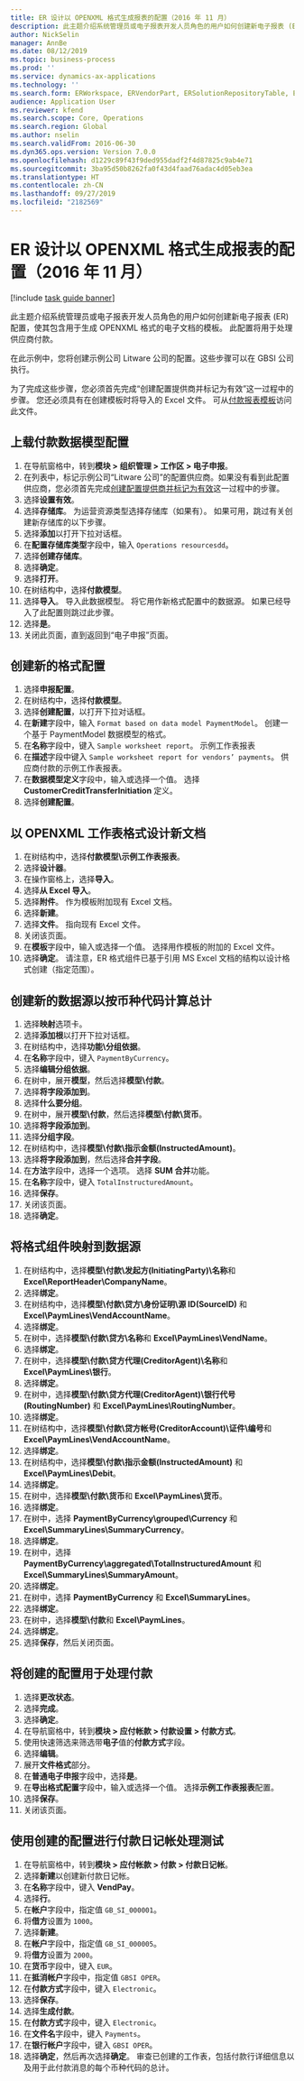 ```yaml
---
title: ER 设计以 OPENXML 格式生成报表的配置（2016 年 11 月）
description: 此主题介绍系统管理员或电子报表开发人员角色的用户如何创建新电子报表 (ER) 配置，使其包含用于生成 OPENXML 格式的电子文档的模板。
author: NickSelin
manager: AnnBe
ms.date: 08/12/2019
ms.topic: business-process
ms.prod: ''
ms.service: dynamics-ax-applications
ms.technology: ''
ms.search.form: ERWorkspace, ERVendorPart, ERSolutionRepositoryTable, ERSolutionRepositoryCreateDropDialog, ERSolutionImport,  ERSolutionTable, ERSolutionCreateDropDialog, EROperationDesigner, ERDataSourceAddDropDialog, ERModelGroupByFunctionEditor, VendPaymMode, LedgerJournalTable, LedgerJournalTransVendPaym
audience: Application User
ms.reviewer: kfend
ms.search.scope: Core, Operations
ms.search.region: Global
ms.author: nselin
ms.search.validFrom: 2016-06-30
ms.dyn365.ops.version: Version 7.0.0
ms.openlocfilehash: d1229c89f43f9ded955dadf2f4d87825c9ab4e71
ms.sourcegitcommit: 3ba95d50b8262fa0f43d4faad76adac4d05eb3ea
ms.translationtype: HT
ms.contentlocale: zh-CN
ms.lasthandoff: 09/27/2019
ms.locfileid: "2182569"
---
```

# <a name="er-design-a-configuration-for-generating-reports-in-openxml-format-november-2016"></a>ER 设计以 OPENXML 格式生成报表的配置（2016 年 11 月）

[!include [task guide banner](../../includes/task-guide-banner.md)]

此主题介绍系统管理员或电子报表开发人员角色的用户如何创建新电子报表 (ER) 配置，使其包含用于生成 OPENXML 格式的电子文档的模板。 此配置将用于处理供应商付款。

在此示例中，您将创建示例公司 Litware 公司的配置。这些步骤可以在 GBSI 公司执行。

为了完成这些步骤，您必须首先完成“创建配置提供商并标记为有效”这一过程中的步骤。 您还必须具有在创建模板时将导入的 Excel 文件。 可从[付款报表模板](https://go.microsoft.com/fwlink/?linkid=862266)访问此文件。


## <a name="upload-the-payments-data-model-configuration"></a>上载付款数据模型配置
1. 在导航窗格中，转到**模块 > 组织管理 > 工作区 > 电子申报**。
2. 在列表中，标记示例公司“Litware 公司”的配置供应商。如果没有看到此配置供应商，您必须首先完成[创建配置提供商并标记为有效](er-configuration-provider-mark-it-active-2016-11.md)这一过程中的步骤。
3. 选择**设置有效**。
4. 选择**存储库**。 为运营资源类型选择存储库（如果有）。 如果可用，跳过有关创建新存储库的以下步骤。  
5. 选择**添加**以打开下拉对话框。
6. 在**配置存储库类型**字段中，输入 `Operations resourcesdd`。
7. 选择**创建存储库**。
8. 选择**确定**。
9. 选择**打开**。
10. 在树结构中，选择**付款模型**。
11. 选择**导入**。 导入此数据模型。 将它用作新格式配置中的数据源。 如果已经导入了此配置则跳过此步骤。  
12. 选择**是**。
13. 关闭此页面，直到返回到“电子申报”页面。

## <a name="create-a-new-format-configuration"></a>创建新的格式配置
1. 选择**申报配置**。
2. 在树结构中，选择**付款模型**。
3. 选择**创建配置**，以打开下拉对话框。
4. 在**新建**字段中，输入 `Format based on data model PaymentModel`。 创建一个基于 PaymentModel 数据模型的格式。
5. 在**名称**字段中，键入 `Sample worksheet report`。 示例工作表报表  
6. 在**描述**字段中键入 `Sample worksheet report for vendors’ payments`。 供应商付款的示例工作表报表。  
7. 在**数据模型定义**字段中，输入或选择一个值。 选择 **CustomerCreditTransferInitiation** 定义。  
8. 选择**创建配置**。

## <a name="design-a-new-document-in-openxml-worksheet-format"></a>以 OPENXML 工作表格式设计新文档
1. 在树结构中，选择**付款模型\示例工作表报表**。
2. 选择**设计器**。
3. 在操作窗格上，选择**导入**。
4. 选择**从 Excel 导入**。
5. 选择**附件**。 作为模板附加现有 Excel 文档。  
6. 选择**新建**。
7. 选择**文件**。 指向现有 Excel 文件。  
8. 关闭该页面。
9. 在**模板**字段中，输入或选择一个值。 选择用作模板的附加的 Excel 文件。  
10. 选择**确定**。 请注意，ER 格式组件已基于引用 MS Excel 文档的结构以设计格式创建（指定范围）。  

## <a name="create-a-new-data-source-to-calculate-totals-by-currency-codes"></a>创建新的数据源以按币种代码计算总计
1. 选择**映射**选项卡。
2. 选择**添加根**以打开下拉对话框。
3. 在树结构中，选择**功能\分组依据**。
4. 在**名称**字段中，键入 `PaymentByCurrency`。
5. 选择**编辑分组依据**。
6. 在树中，展开**模型**，然后选择**模型\付款**。
7. 选择**将字段添加到**。
8. 选择**什么要分组**。
9. 在树中，展开**模型\付款**，然后选择**模型\付款\货币**。
10. 选择**将字段添加到**。
11. 选择**分组字段**。
12. 在树结构中，选择**模型\付款\指示金额(InstructedAmount)**。
13. 选择**将字段添加到**，然后选择**合并字段**。
14. 在**方法**字段中，选择一个选项。 选择 **SUM 合并**功能。  
15. 在**名称**字段中，键入 `TotalInstructuredAmount`。
16. 选择**保存**。
17. 关闭该页面。
18. 选择**确定**。

## <a name="map-format-components-to-data-sources"></a>将格式组件映射到数据源
1. 在树结构中，选择**模型\付款\发起方(InitiatingParty)\名称**和 **Excel\ReportHeader\CompanyName**。
2. 选择**绑定**。
3. 在树结构中，选择**模型\付款\贷方\身份证明\源 ID(SourceID)** 和 **Excel\PaymLines\VendAccountName**。
4. 选择**绑定**。
5. 在树中，选择**模型\付款\贷方\名称**和 **Excel\PaymLines\VendName**。
6. 选择**绑定**。
7. 在树中，选择**模型\付款\贷方代理(CreditorAgent)\名称**和 **Excel\PaymLines\银行**。
8. 选择**绑定**。
9. 在树中，选择**模型\付款\贷方代理(CreditorAgent)\银行代号(RoutingNumber)** 和 **Excel\PaymLines\RoutingNumber**。
10. 选择**绑定**。
11. 在树结构中，选择**模型\付款\贷方帐号(CreditorAccount)\证件\编号**和 **Excel\PaymLines\VendAccountName**。
12. 选择**绑定**。
13. 在树结构中，选择**模型\付款\指示金额(InstructedAmount)** 和 **Excel\PaymLines\Debit**。
14. 选择**绑定**。
15. 在树中，选择**模型\付款\货币**和 **Excel\PaymLines\货币**。
16. 选择**绑定**。
17. 在树中，选择 **PaymentByCurrency\grouped\Currency** 和 **Excel\SummaryLines\SummaryCurrency**。
18. 选择**绑定**。
19. 在树中，选择 **PaymentByCurrency\aggregated\TotalInstructuredAmount** 和 **Excel\SummaryLines\SummaryAmount**。
20. 选择**绑定**。
21. 在树中，选择 **PaymentByCurrency** 和 **Excel\SummaryLines**。
22. 选择**绑定**。
23. 在树中，选择**模型\付款**和 **Excel\PaymLines**。
24. 选择**绑定**。
25. 选择**保存**，然后关闭页面。

## <a name="use-the-created-configuration-for-payments-processing"></a>将创建的配置用于处理付款
1. 选择**更改状态**。
2. 选择**完成**。
3. 选择**确定**。
4. 在导航窗格中，转到**模块 > 应付帐款 > 付款设置 > 付款方式**。
5. 使用快速筛选来筛选带**电子**值的**付款方式**字段。
6. 选择**编辑**。
7. 展开**文件格式**部分。
8. 在**普通电子申报**字段中，选择**是**。
9. 在**导出格式配置**字段中，输入或选择一个值。 选择**示例工作表报表**配置。  
10. 选择**保存**。
11. 关闭该页面。

## <a name="use-the-created-configuration-for-testing-of-payment-journals-processing"></a>使用创建的配置进行付款日记帐处理测试
1. 在导航窗格中，转到**模块 > 应付帐款 > 付款 > 付款日记帐**。
2. 选择**新建**以创建新付款日记帐。
3. 在**名称**字段中，键入 **VendPay**。
4. 选择**行**。
5. 在**帐户**字段中，指定值 `GB_SI_000001`。
6. 将**借方**设置为 `1000`。
7. 选择**新建**。
8. 在**帐户**字段中，指定值 `GB_SI_000005`。
9. 将**借方**设置为 `2000`。
10. 在**货币**字段中，键入 `EUR`。
11. 在**抵消帐户**字段中，指定值 `GBSI OPER`。
12. 在**付款方式**字段中，键入 `Electronic`。
13. 选择**保存**。
14. 选择**生成付款**。
15. 在**付款方式**字段中，键入 `Electronic`。
16. 在**文件名**字段中，键入 `Payments`。
17. 在**银行帐户**字段中，键入 `GBSI OPER`。
18. 选择**确定**，然后再次选择**确定**。 审查已创建的工作表，包括付款行详细信息以及用于此付款消息的每个币种代码的总计。  

